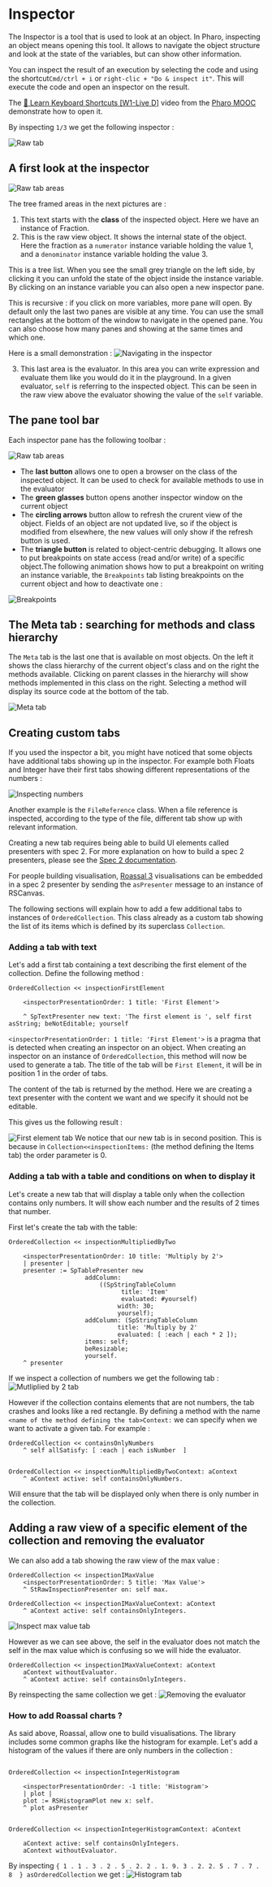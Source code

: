 # Inspector

The Inspector is a tool that is used to look at an object. In Pharo, inspecting an object means opening this tool. It allows to navigate the object structure and look at the state of the variables, but can show other information.

You can inspect the result of an execution by selecting the code and using the shortcut`Cmd/ctrl + i` or `right-clic + "Do & inspect it"`. This will execute the code and open an inspector on the result. 


The  [🐥 Learn Keyboard Shortcuts \[W1-Live D\]](https://www.youtube.com/watch?v=7YTsys2qxMU&list=PL2okA_2qDJ-kCHVcNXdO5wsUZJCY31zwf&index=10&t=133s) video from the [Pharo MOOC](https://mooc.pharo.org/) demonstrate how to open it.

By inspecting `1/3` we get the following inspector :

![Raw tab](Inspector_raw_tab.png)


## A first look at the inspector

![Raw tab areas](Inspector_raw_tab_areas.png)

The tree framed areas in the next pictures are :
1. This text starts with the **class** of the inspected object. Here we have an instance of Fraction.
2. This is the raw view object. It shows the internal state of the object. Here the fraction as a `numerator` instance variable holding the value 1, and a `denominator` instance variable holding the value 3. 

This is a tree list. When you see the small grey triangle on the left side, by clicking it you can unfold the state of the object inside the instance variable. 
By clicking on an instance variable you can also open a new inspector pane.

This is recursive : if you click on more variables, more pane will open. By default only the last two panes are visible at any time. You can use the small rectangles at the bottom of the window to navigate in the opened pane. You can also choose how many panes and showing at the same times and which one. 

Here is a small demonstration :
![Navigating in the inspector](Inspector_pane_navigation.gif)

3. This last area is the evaluator. In this area you can write expression and evaluate them like you would do it in the playground. In a given evaluator, `self` is referring to the inspected object. This can be seen in the raw view above the evaluator showing the value of the `self` variable.

## The pane tool bar

Each inspector pane has the following toolbar :


![Raw tab areas](Inspector_pane_toolbar.png)

- The **last button** allows one to open a browser on the class of the inspected object. It can be used to check for available methods to use in the evaluator
- The **green glasses** button opens another inspector window on the current object
- The **circling arrows** button allow to refresh the crurent view of the object. Fields of an object are not updated live, so if the object is modified from elsewhere, the new values will only show if the refresh button is used.
- The **triangle button** is related to object-centric debugging. It allows one to put breakpoints on state access (read and/or write) of a specific object.The following animation shows how to put a breakpoint on writing an instance variable, the `Breakpoints` tab listing breakpoints on the current object and how to deactivate one :

![Breakpoints](Inspector_breakpoints.gif)

## The Meta tab : searching for methods and class hierarchy
The `Meta` tab is the last one that is available on most objects.
On the left it shows the class hierarchy of the current object's class and on the right the methods available. Clicking on parent classes in the hierarchy will show methods implemented in this class on the right. Selecting a method will display its source code at the bottom of the tab.


![Meta tab](Inspector_meta_tab.png)

## Creating custom tabs

If you used the inspector a bit, you might have noticed that some objects have additional tabs showing up in the inspector.
For example both Floats and Integer have their first tabs showing different representations of the numbers :

![Inspecting numbers](Inspector_numbers_tabs.png)

Another example is the `FileReference` class. When a file reference is inspected, according to the type of the file, different tab show up with relevant information.

Creating a new tab requires being able to build UI elements called presenters with spec 2. For more explanation on how to build a spec 2 presenters, please see the [Spec 2 documentation](https://github.com/SquareBracketAssociates/BuildingApplicationWithSpec2/tree/master).

For people building visualisation, [Roassal 3](https://github.com/ObjectProfile/Roassal3) visualisations can be embedded in a spec 2 presenter by sending the `asPresenter` message to an instance of RSCanvas.

The following sections will explain how to add a few additional tabs to instances of `OrderedCollection`. This class already as a custom tab showing the list of its items which is defined by its superclass `Collection`.

### Adding a tab with text

Let's add a first tab containing a text describing the first element of the collection. Define the following method :

```Smalltalk
OrderedCollection << inspectionFirstElement

	<inspectorPresentationOrder: 1 title: 'First Element'>

	^ SpTextPresenter new text: 'The first element is ', self first asString; beNotEditable; yourself
```
`<inspectorPresentationOrder: 1 title: 'First Element'>` is a pragma that is detected when creating an inspector on an object. When creating an inspector on an instance of `OrderedCollection`, this method will now be used to generate a tab. The title of the tab will be `First Element`, it will be in position 1 in the order of tabs.

The content of the tab is returned by the method. Here we are creating a text presenter with the content we want and we specify it should not be editable.

This gives us the following result :

![First element tab](Inspector_expension_first_element.png)
We notice that our new tab is in second position. This is because in `Collection<<inspectionItems:` (the method defining the Items tab) the order parameter is 0.

### Adding a tab with a table and conditions on when to display it

Let's create a new tab that will display a table only when the collection contains only numbers. It will show each number and the results of 2 times that number.

First let's create the tab with the table:
```Smalltalk
OrderedCollection << inspectionMultipliedByTwo

	<inspectorPresentationOrder: 10 title: 'Multiply by 2'>
	| presenter |
	presenter := SpTablePresenter new
		             addColumn:
			             ((SpStringTableColumn
				               title: 'Item'
				               evaluated: #yourself)
				              width: 30;
				              yourself);
		             addColumn: (SpStringTableColumn
				              title: 'Multiply by 2'
				              evaluated: [ :each | each * 2 ]);
		             items: self;
		             beResizable;
		             yourself.
	^ presenter
```
If we inspect a collection of numbers we get the following tab :
![Mutliplied by 2 tab](Inspector_expension_multiplied_by_two.png)

However if the collection contains elements that are not numbers, the tab crashes and looks like a red rectangle. By defining a method with the name `<name of the method defining the tab>Context:` we can specify when we want to activate a given tab.
For example :
```Smalltalk
OrderedCollection << containsOnlyNumbers 
	^ self allSatisfy: [ :each | each isNumber  ]


OrderedCollection << inspectionMultipliedByTwoContext: aContext
	^ aContext active: self containsOnlyNumbers.
```
Will ensure that the tab will be displayed only when there is only number in the collection.



## Adding a raw view of a specific element of the collection and removing the evaluator

We can also add a tab showing the raw view of the max value :
```Smalltalk
OrderedCollection << inspectionIMaxValue
	<inspectorPresentationOrder: 5 title: 'Max Value'>
	^ StRawInspectionPresenter on: self max.

OrderedCollection << inspectionIMaxValueContext: aContext
	^ aContext active: self containsOnlyIntegers.
```
![Inspect max value tab](Inspector_expension_max.png)

However as we can see above, the self in the evaluator does not match the self in the max value which is confusing so we will hide the evaluator.

```Smalltalk
OrderedCollection << inspectionIMaxValueContext: aContext
	aContext withoutEvaluator.
	^ aContext active: self containsOnlyIntegers.
```
By reinspecting the same collection we get :
![Removing the evaluator](Inspector_expension_max_without_evaluator.png)

### How to add Roassal charts ?
As said above, Roassal, allow one to build visualisations.
The library includes some common graphs like the histogram for example.
Let's add a histogram of the values if there are only numbers in the collection :

```Smalltalk

OrderedCollection << inspectionIntegerHistogram

	<inspectorPresentationOrder: -1 title: 'Histogram'>
	| plot |
	plot := RSHistogramPlot new x: self.
	^ plot asPresenter


OrderedCollection << inspectionIntegerHistogramContext: aContext 

	aContext active: self containsOnlyIntegers.
	aContext withoutEvaluator.
```
By inspecting `{ 1 . 1 . 3 . 2 . 5 . 2. 2 . 1. 9. 3 . 2. 2. 5 . 7 . 7 . 8  } asOrderedCollection` we get :
![Histogram tab](Inspector_expension_histogram.png)


